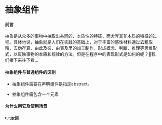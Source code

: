 # 抽象组件

#### 前言

抽象是从众多的事物中抽取出共同的、本质性的特征，而舍弃其非本质的特征的过程。具体地说，抽象就是人们在实践的基础上，对于丰富的感性材料通过去粗取精、去伪存真、由此及彼、由表及里的加工制作，形成概念、判断、推理等思维形式，以反映事物的本质和规律的方法。但是在程序中的表现形式是如何的呢？:clap:我们接下来往下看...

#### 抽象组件与普通组件的区别

- 抽象组件需要在声明组件是指定abstract。

- 抽象组件需包含一个元素

#### 为什么用它及使用场景

:point_right:**[示例](https://github.com/Hyhello/vue-note/blob/master/example/vBusy.jsx)**
